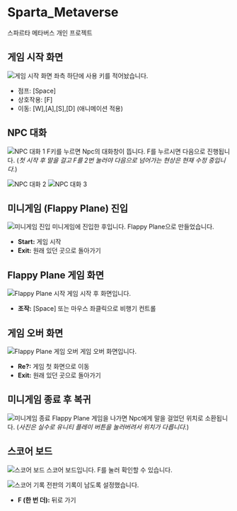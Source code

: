 # Sparta_Metaverse
스파르타 메타버스 개인 프로젝트

## 게임 시작 화면
![게임 시작 화면](https://github.com/user-attachments/assets/a4ffbca8-021e-4c63-97d6-e927744c8e8d)
좌측 하단에 사용 키를 적어놨습니다.
- 점프: [Space]
- 상호작용: [F]
- 이동: [W],[A],[S],[D] (애니메이션 적용)

## NPC 대화
![NPC 대화 1](https://github.com/user-attachments/assets/5f9133b8-84c3-4a52-b445-13e73802720b)
F키를 누르면 Npc의 대화창이 뜹니다. F를 누르시면 다음으로 진행됩니다.
(*첫 시작 후 말을 걸고 F를 2번 눌러야 다음으로 넘어가는 현상은 현재 수정 중입니다.*)

![NPC 대화 2](https://github.com/user-attachments/assets/7c0368f9-1374-4b8a-a824-e15c67b89ca1)
![NPC 대화 3](https://github.com/user-attachments/assets/e0841416-412d-4bd3-8d98-5f64912fd6c4)

## 미니게임 (Flappy Plane) 진입
![미니게임 진입](https://github.com/user-attachments/assets/8c7d0143-a542-4eb8-8d35-2cc40bf75b83)
미니게임에 진입한 후입니다. Flappy Plane으로 만들었습니다.
- **Start:** 게임 시작
- **Exit:** 원래 있던 곳으로 돌아가기

## Flappy Plane 게임 화면
![Flappy Plane 시작](https://github.com/user-attachments/assets/c251f35e-05f4-4e24-a4db-f00b303683cc)
게임 시작 후 화면입니다.
- **조작:** [Space] 또는 마우스 좌클릭으로 비행기 컨트롤

## 게임 오버 화면
![Flappy Plane 게임 오버](https://github.com/user-attachments/assets/c9df3a76-fabf-4daa-b25a-c7c260281f5d)
게임 오버 화면입니다.
- **Re?:** 게임 첫 화면으로 이동
- **Exit:** 원래 있던 곳으로 돌아가기

## 미니게임 종료 후 복귀
![미니게임 종료](https://github.com/user-attachments/assets/c3500ff2-d4fb-4ab4-9c96-7e1c346ad751)
Flappy Plane 게임을 나가면 Npc에게 말을 걸었던 위치로 소환됩니다.
(*사진은 실수로 유니티 플레이 버튼을 눌러버려서 위치가 다릅니다.*)

## 스코어 보드
![스코어 보드](https://github.com/user-attachments/assets/e06eac1f-9a99-4a7a-bc7e-fc3d80ecd311)
스코어 보드입니다. F를 눌러 확인할 수 있습니다.

![스코어 기록](https://github.com/user-attachments/assets/5fd2f17a-f8ff-4201-8870-b3e70a22cd6e)
전판의 기록이 남도록 설정했습니다.
- **F (한 번 더):** 뒤로 가기

